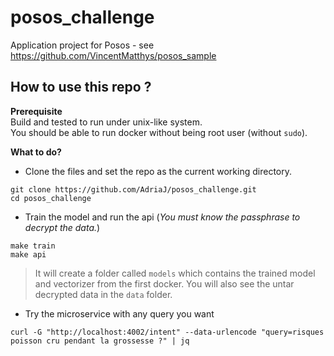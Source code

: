 # posos_challenge
Application project for Posos - see https://github.com/VincentMatthys/posos_sample

## How to use this repo ?

__Prerequisite__  
Build and tested to run under unix-like system.  
You should be able to run docker without being root user (without `sudo`).

__What to do?__

* Clone the files and set the repo as the current working directory.
```
git clone https://github.com/AdriaJ/posos_challenge.git
cd posos_challenge
```

* Train the model and run the api (*You must know the passphrase to decrypt the data.*)

```
make train
make api
```
> It will create a folder called `models` which contains the trained model and vectorizer from the first docker. You will also see the untar decrypted data in the `data` folder.

* Try the microservice with any query you want
```
curl -G "http://localhost:4002/intent" --data-urlencode "query=risques poisson cru pendant la grossesse ?" | jq
```


